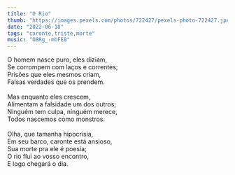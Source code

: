 ```yaml
---
title: "O Rio"
thumb: "https://images.pexels.com/photos/722427/pexels-photo-722427.jpeg"
date: "2022-06-18"
tags: "caronte,triste,morte"
music: "O8Rg_-mbFE8"
---
```

O homem nasce puro, eles diziam,  
Se corrompem com laços e correntes;  
Prisões que eles mesmos criam,  
Falsas verdades que os prendem.  
<br />
Mas enquanto eles crescem,  
Alimentam a falsidade um dos outros;  
Ninguém tem culpa, ninguém merece,  
Todos nascemos como monstros.  
<br />
Olha, que tamanha hipocrisia,  
Em seu barco, caronte está ansioso,  
Sua morte pra ele é poesia;  
O rio flui ao vosso encontro,  
E logo chegará o dia.  